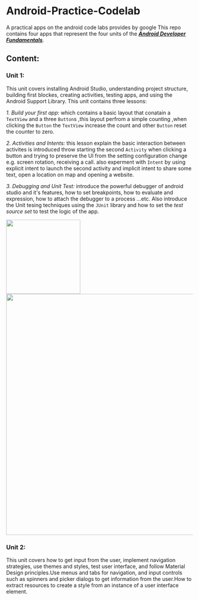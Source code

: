 # Android-Practice-Codelab
A practical apps on the android code labs provides by google
This repo contains four apps that represent the four units of the [***Android Developer Fundamentals***](https://developer.android.com/courses/fundamentals-training/overview-v2).

## Content:
### Unit 1:
This unit covers installing Android Studio, understanding project structure, building first blockes, creating activities, testing apps, and using the Android Support Library.
This unit contains three lessons:

*1. Build your first app:* which contains a basic layout that conatain a `TextView` and a three `Button`s ,this layout perfrom a simple counting ,when clicking the `Button` the `TextView` increase the count and other `Button` reset the counter to zero.

*2. Activities and Intents:* this lesson explain the basic interaction between activites is introduced throw starting the second `Activity` when clicking a button and trying to preserve the UI from the setting configuration change e.g. screen rotation, receiving a call. also experment with `Intent` by using explicit intent to launch the second activity and implicit intent to share some text, open a location on map and opening a website.

*3. Debugging and Unit Test:* introduce the powerful debugger of android studio and it's features, how to set breakpoints, how to evaluate and expression, how to attach the debugger to a process ...etc. Also introduce the Unit tesing techniques using the `JUnit` library and how to set the *test source set* to test the logic of the app.

<img src="https://github.com/AhmedEzzat00/Android-Practice-Codelab/blob/master/screenshots/lessson%201%20%20screen%20portrait.png" width="200">    <img src="https://github.com/AhmedEzzat00/Android-Practice-Codelab/blob/master/screenshots/lesson%201screen%20landscape.png" width="650">

### Unit 2:
This unit covers how to get input from the user, implement navigation strategies, use themes and styles, test user interface, and follow Material Design principles.Use menus and tabs for navigation, and input controls such as spinners and picker dialogs to get information from the user.How to extract resources to create a style from an instance of a user interface element. 
